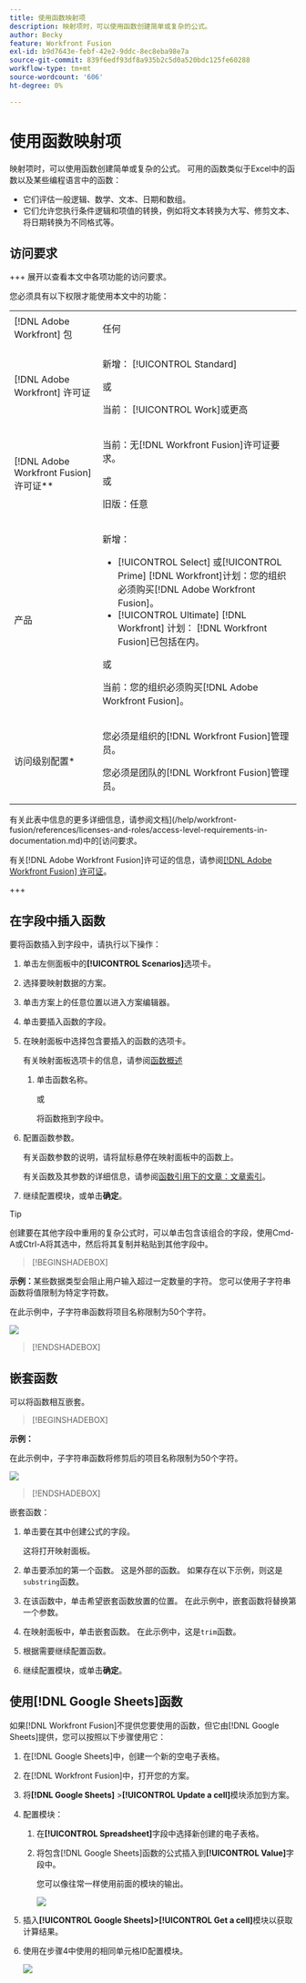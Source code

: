 ```yaml
---
title: 使用函数映射项
description: 映射项时，可以使用函数创建简单或复杂的公式。
author: Becky
feature: Workfront Fusion
exl-id: b9d7643e-febf-42e2-9ddc-8ec8eba98e7a
source-git-commit: 839f6edf93df8a935b2c5d0a520bdc125fe60288
workflow-type: tm+mt
source-wordcount: '606'
ht-degree: 0%

---
```


# 使用函数映射项

映射项时，可以使用函数创建简单或复杂的公式。 可用的函数类似于Excel中的函数以及某些编程语言中的函数：

* 它们评估一般逻辑、数学、文本、日期和数组。
* 它们允许您执行条件逻辑和项值的转换，例如将文本转换为大写、修剪文本、将日期转换为不同格式等。

## 访问要求

+++ 展开以查看本文中各项功能的访问要求。

您必须具有以下权限才能使用本文中的功能：

<table style="table-layout:auto">
 <col> 
 <col> 
 <tbody> 
  <tr> 
   <td role="rowheader">[!DNL Adobe Workfront] 包</td> 
   <td> <p>任何</p> </td> 
  </tr> 
  <tr data-mc-conditions=""> 
   <td role="rowheader">[!DNL Adobe Workfront] 许可证</td> 
   <td> <p>新增： [!UICONTROL Standard]</p><p>或</p><p>当前： [!UICONTROL Work]或更高</p> </td> 
  </tr> 
  <tr> 
   <td role="rowheader">[!DNL Adobe Workfront Fusion] 许可证**</td> 
   <td>
   <p>当前：无[!DNL Workfront Fusion]许可证要求。</p>
   <p>或</p>
   <p>旧版：任意 </p>
   </td> 
  </tr> 
  <tr> 
   <td role="rowheader">产品</td> 
   <td>
   <p>新增：</p> <ul><li>[!UICONTROL Select] 或[!UICONTROL Prime] [!DNL Workfront]计划：您的组织必须购买[!DNL Adobe Workfront Fusion]。</li><li>[!UICONTROL Ultimate] [!DNL Workfront] 计划： [!DNL Workfront Fusion]已包括在内。</li></ul>
   <p>或</p>
   <p>当前：您的组织必须购买[!DNL Adobe Workfront Fusion]。</p>
   </td> 
  </tr>
  <tr data-mc-conditions=""> 
   <td role="rowheader">访问级别配置*</td> 
   <td> 
     <p>您必须是组织的[!DNL Workfront Fusion]管理员。</p>
     <p>您必须是团队的[!DNL Workfront Fusion]管理员。</p>
   </td> 
  </tr> 
   </td> 
  </tr> 
 </tbody> 
</table>

有关此表中信息的更多详细信息，请参阅文档](/help/workfront-fusion/references/licenses-and-roles/access-level-requirements-in-documentation.md)中的[访问要求。

有关[!DNL Adobe Workfront Fusion]许可证的信息，请参阅[[!DNL Adobe Workfront Fusion] 许可证](/help/workfront-fusion/set-up-and-manage-workfront-fusion/licensing-operations-overview/license-automation-vs-integration.md)。

+++

## 在字段中插入函数

要将函数插入到字段中，请执行以下操作：

1. 单击左侧面板中的&#x200B;**[!UICONTROL Scenarios]**&#x200B;选项卡。
1. 选择要映射数据的方案。
1. 单击方案上的任意位置以进入方案编辑器。
1. 单击要插入函数的字段。
1. 在映射面板中选择包含要插入的函数的选项卡。

   有关映射面板选项卡的信息，请参阅[函数概述](/help/workfront-fusion/get-started-with-fusion/understand-fusion/function-overview.md)
   1. 单击函数名称。

      或

      将函数拖到字段中。
1. 配置函数参数。

   有关函数参数的说明，请将鼠标悬停在映射面板中的函数上。

   有关函数及其参数的详细信息，请参阅[函数引用下的文章：文章索引](/help/workfront-fusion/references/mapping-panel/functions/functions-toc.md)。

1. 继续配置模块，或单击&#x200B;**确定**。

>[!TIP]
>
>创建要在其他字段中重用的复杂公式时，可以单击包含该组合的字段，使用Cmd-A或Ctrl-A将其选中，然后将其复制并粘贴到其他字段中。


>[!BEGINSHADEBOX]

**示例：**&#x200B;某些数据类型会阻止用户输入超过一定数量的字符。 您可以使用子字符串函数将值限制为特定字符数。

在此示例中，子字符串函数将项目名称限制为50个字符。

![](assets/example-meet-length-restriction-350x184.png)

>[!ENDSHADEBOX]

## 嵌套函数

可以将函数相互嵌套。

>[!BEGINSHADEBOX]

**示例：**

在此示例中，子字符串函数将修剪后的项目名称限制为50个字符。

![](assets/trimmed-name-under-50.png)

>[!ENDSHADEBOX]

嵌套函数：

1. 单击要在其中创建公式的字段。

   这将打开映射面板。

1. 单击要添加的第一个函数。 这是外部的函数。 如果存在以下示例，则这是`substring`函数。
1. 在该函数中，单击希望嵌套函数放置的位置。 在此示例中，嵌套函数将替换第一个参数。
1. 在映射面板中，单击嵌套函数。 在此示例中，这是`trim`函数。
1. 根据需要继续配置函数。
1. 继续配置模块，或单击&#x200B;**确定**。

## 使用[!DNL Google Sheets]函数

如果[!DNL Workfront Fusion]不提供您要使用的函数，但它由[!DNL Google Sheets]提供，您可以按照以下步骤使用它：

1. 在[!DNL Google Sheets]中，创建一个新的空电子表格。
1. 在[!DNL Workfront Fusion]中，打开您的方案。
1. 将&#x200B;**[!DNL Google Sheets]** >**[!UICONTROL Update a cell]**&#x200B;模块添加到方案。

1. 配置模块：

   1. 在&#x200B;**[!UICONTROL Spreadsheet]**&#x200B;字段中选择新创建的电子表格。
   1. 将包含[!DNL Google Sheets]函数的公式插入到&#x200B;**[!UICONTROL Value]**&#x200B;字段中。

      您可以像往常一样使用前面的模块的输出。

      ![](assets/exploit-google-sheet-functions-350x218.png)

1. 插入&#x200B;**[!UICONTROL Google Sheets]>[!UICONTROL Get a cell]**&#x200B;模块以获取计算结果。
1. 使用在步骤4中使用的相同单元格ID配置模块。

   ![](assets/exploit-google-sheet-functions-2-350x187.png)
